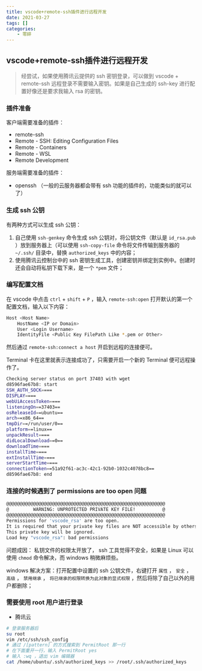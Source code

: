 ```yaml
---
title: vscode+remote-ssh插件进行远程开发
date: 2021-03-27
tags: []
categories: 
    - 零碎
---
```


## vscode+remote-ssh插件进行远程开发

> 经尝试，如果使用腾讯云提供的 ssh 密钥登录，可以做到 vscode + remote-ssh 远程登录不需要输入密钥。如果是自己生成的 ssh-key 进行配置好像还是要求我输入 rsa 的密钥。

### 插件准备

客户端需要准备的插件：

- remote-ssh
- Remote - SSH: Editing Configuration Files
- Remote - Containers
- Remote - WSL
- Remote Development

服务端需要准备的插件：

- openssh （一般的云服务器都会带有 ssh 功能的插件的，功能类似的就可以了）

### 生成 ssh 公钥

有两种方式可以生成 ssh 公钥：

1. 自己使用 `ssh-genkey` 命令生成 ssh 公钥对，将公钥文件（默认是 `id_rsa.pub` ）放到服务器上（可以使用 `ssh-copy-file` 命令将文件传输到服务器的 `~/.ssh/` 目录中，替换 `authorized_keys` 中的内容；
2. 使用腾讯云控制台中的 ssh 密钥生成工具，创建密钥并绑定到实例中。创建时还会自动将私钥下载下来，是一个 `*pem` 文件；

### 编写配置文档

在 vscode 中点击 `ctrl` + `shift` + `P` ，输入 `remote-ssh:open` 打开默认的第一个配置文档，输入以下内容：

``` BASH
Host <Host Name>
    HostName <IP or Domain>
    User <Login Username>
    IdentityFile <Public Key FilePath Like *.pem or Other>
```

然后通过 `remote-ssh:connect a host` 开启到远程的连接便可。

Terminal 卡在这里就表示连接成功了，只需要开启一个新的 Terminal 便可远程操作了。

```bash
Checking server status on port 37403 with wget
d8596fae67b8: start
SSH_AUTH_SOCK====
DISPLAY====
webUiAccessToken====
listeningOn==37403==
osReleaseId==ubuntu==
arch==x86_64==
tmpDir==/run/user/0==
platform==linux==
unpackResult====
didLocalDownload==0==
downloadTime====
installTime====
extInstallTime====
serverStartTime====
connectionToken==51a92f61-ac3c-42c1-92b0-1032c4078bc8==
d8596fae67b8: end
```

### 连接的时候遇到了 permissions are too open 问题

``` BASH
@@@@@@@@@@@@@@@@@@@@@@@@@@@@@@@@@@@@@@@@@@@@@@@@@@@@@@@@@@@
@         WARNING: UNPROTECTED PRIVATE KEY FILE!          @
@@@@@@@@@@@@@@@@@@@@@@@@@@@@@@@@@@@@@@@@@@@@@@@@@@@@@@@@@@@
Permissions for 'vscode_rsa' are too open.
It is required that your private key files are NOT accessible by others.
This private key will be ignored.
Load key "vscode_rsa": bad permissions
```

问题成因： 私钥文件的权限太开放了， ssh 工具觉得不安全，如果是 Linux 可以使用 `chmod` 命令解决，而 windows 稍微麻烦些。

windows 解决方案：打开配置中设置的 ssh 公钥文件，右键打开 `属性` ， `安全` ， `高级` ， `禁用继承` ， `将已继承的权限转换为此对象的显式权限` ，然后将除了自己以外的用户都删除；

### 需要使用 root 用户进行登录

- 腾讯云

```bash
# 登录服务器后
su root
vim /etc/ssh/ssh_config
# 通过 /[pattern] 的方式搜索到 PermitRoot 那一行
# 在下面重开一行，输入 PermitRoot yes 
# 输入 :wq ，退出 vim 编辑器
cat /home/ubuntu/.ssh/authorized_keys >> /root/.ssh/authorized_keys
```
